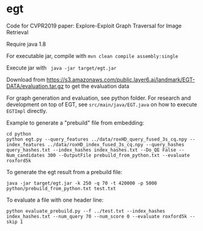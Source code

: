 # egt
Code for CVPR2019 paper: Explore-Exploit Graph Traversal for Image Retrieval

Require java 1.8

For executable jar, compile with
`mvn clean compile assembly:single`

Execute jar with
` java -jar target/egt.jar`

Download from https://s3.amazonaws.com/public.layer6.ai/landmark/EGT-DATA/evaluation.tar.gz to get the evaluation data

For graph generation and evaluation, see python folder.
For research and development on top of EGT, see `src/main/java/EGT.java` on how to execute `EGTImpl` directly.






Example to generate a "prebuild" file from embedding:

    
    cd python
    python egt.py --query_features ../data/roxHD_query_fused_3s_cq.npy --index_features ../data/roxHD_index_fused_3s_cq.npy --query_hashes query_hashes.txt --index_hashes index_hashes.txt --Do_QE False --Num_candidates 300 --OutputFile prebuild_from_python.txt --evaluate roxford5k
    


To generate the egt result from a prebuild file:

    
    java -jar target/egt.jar -k 250 -q 70 -t 420000 -p 5000 python/prebuild_from_python.txt test.txt
   


To evaluate a file with one header line:

    python evaluate_prebuild.py --f ../test.txt --index_hashes index_hashes.txt --num_query 70 --num_score 0 --evaluate roxford5k --skip 1
